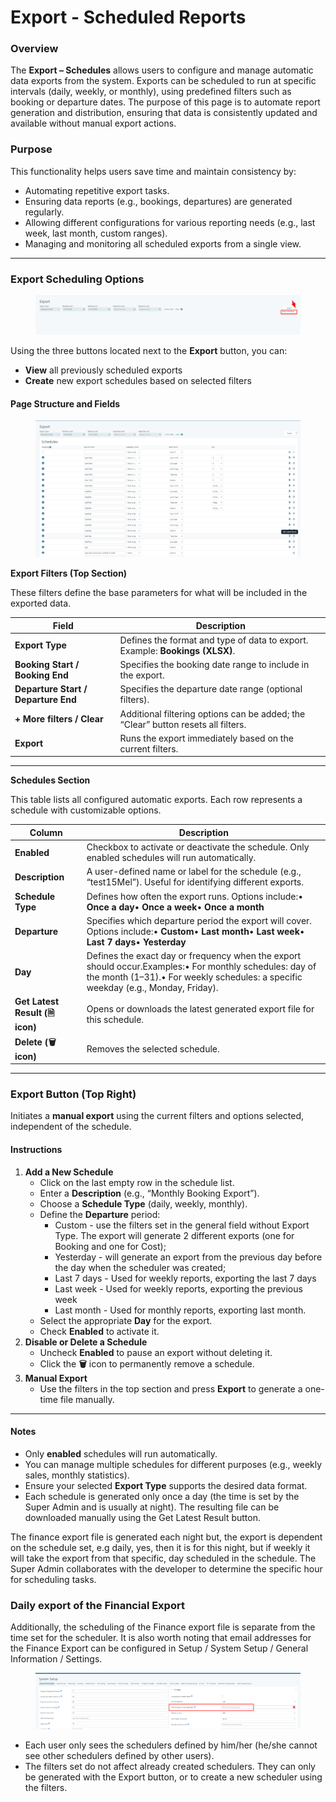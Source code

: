 # Export - Scheduled Reports

### **Overview**

The **Export – Schedules** allows users to configure and manage automatic data exports from the system. Exports can be scheduled to run at specific intervals (daily, weekly, or monthly), using predefined filters such as booking or departure dates. The purpose of this page is to automate report generation and distribution, ensuring that data is consistently updated and available without manual export actions.

### **Purpose**

This functionality helps users save time and maintain consistency by:

* Automating repetitive export tasks.
* Ensuring data reports (e.g., bookings, departures) are generated regularly.
* Allowing different configurations for various reporting needs (e.g., last week, last month, custom ranges).
* Managing and monitoring all scheduled exports from a single view.

***

### **Export Scheduling Options**

<figure><img src="../.gitbook/assets/image (8).png" alt=""><figcaption></figcaption></figure>

Using the three buttons located next to the **Export** button, you can:

* **View** all previously scheduled exports
* **Create** new export schedules based on selected filters

#### **Page Structure and Fields**

<figure><img src="../.gitbook/assets/image (9).png" alt=""><figcaption></figcaption></figure>

**Export Filters (Top Section)**

These filters define the base parameters for what will be included in the exported data.

| Field                               | Description                                                                       |
| ----------------------------------- | --------------------------------------------------------------------------------- |
| **Export Type**                     | Defines the format and type of data to export. Example: **Bookings (XLSX)**.      |
| **Booking Start / Booking End**     | Specifies the booking date range to include in the export.                        |
| **Departure Start / Departure End** | Specifies the departure date range (optional filters).                            |
| **+ More filters / Clear**          | Additional filtering options can be added; the “Clear” button resets all filters. |
| **Export**                          | Runs the export immediately based on the current filters.                         |

***

**Schedules Section**

This table lists all configured automatic exports. Each row represents a schedule with customizable options.

| Column                          | Description                                                                                                                                                                                  |
| ------------------------------- | -------------------------------------------------------------------------------------------------------------------------------------------------------------------------------------------- |
| **Enabled**                     | Checkbox to activate or deactivate the schedule. Only enabled schedules will run automatically.                                                                                              |
| **Description**                 | A user-defined name or label for the schedule (e.g., “test15Mel”). Useful for identifying different exports.                                                                                 |
| **Schedule Type**               | Defines how often the export runs. Options include:• **Once a day**• **Once a week**• **Once a month**                                                                                       |
| **Departure**                   | Specifies which departure period the export will cover. Options include:• **Custom**• **Last month**• **Last week**• **Last 7 days**• **Yesterday**                                          |
| **Day**                         | Defines the exact day or frequency when the export should occur.Examples:• For monthly schedules: day of the month (1–31).• For weekly schedules: a specific weekday (e.g., Monday, Friday). |
| **Get Latest Result (🗎 icon)** | Opens or downloads the latest generated export file for this schedule.                                                                                                                       |
| **Delete (🗑️ icon)**           | Removes the selected schedule.                                                                                                                                                               |

***

### **Export Button (Top Right)**

Initiates a **manual export** using the current filters and options selected, independent of the schedule.

#### **Instructions**

1. **Add a New Schedule**
   * Click on the last empty row in the schedule list.
   * Enter a **Description** (e.g., “Monthly Booking Export”).
   * Choose a **Schedule Type** (daily, weekly, monthly).
   * Define the **Departure** period:&#x20;
     * Custom - use the filters set in the general field without Export Type.  The export will generate 2 different exports (one for Booking and one for Cost);
     * Yesterday - will generate an export from the previous day before the day when the scheduler was created;
     * Last 7 days - Used for weekly reports, exporting the last 7 days
     * Last week -  Used for weekly reports, exporting the previous week
     * Last month - Used for monthly reports, exporting last month.
   * Select the appropriate **Day** for the export.
   * Check **Enabled** to activate it.
2. **Disable or Delete a Schedule**
   * Uncheck **Enabled** to pause an export without deleting it.
   * Click the **🗑️** icon to permanently remove a schedule.
3. **Manual Export**
   * Use the filters in the top section and press **Export** to generate a one-time file manually.

***

#### **Notes**

* Only **enabled** schedules will run automatically.
* You can manage multiple schedules for different purposes (e.g., weekly sales, monthly statistics).
* Ensure your selected **Export Type** supports the desired data format.
* Each schedule is generated only once a day (the time is set by the Super Admin and is usually at night). The resulting file can be downloaded manually using the Get Latest Result button.

The finance export file is generated each night but, the export is dependent on the schedule set, e.g daily, yes, then it is for this night, but if weekly it will take the export from that specific, day scheduled in the schedule. The Super Admin collaborates with the developer to determine the specific hour for scheduling tasks.&#x20;

### Daily export of  the Financial Export

Additionally, the scheduling of the Finance export file is separate from the time set for the scheduler. It is also worth noting that email addresses for the Finance Export can be configured in Setup / System Setup / General Information / Settings.&#x20;

<figure><img src="../.gitbook/assets/image (352).png" alt=""><figcaption></figcaption></figure>

* Each user only sees the schedulers defined by him/her (he/she cannot see other schedulers defined by other users).
* The filters set do not affect already created schedulers. They can only be generated with the Export button, or to create a new scheduler using the filters.
